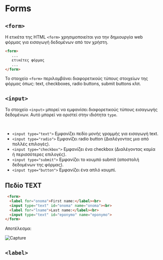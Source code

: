 # Forms

## `<form>`
Η ετικέτα της HTML `<form>` χρησιμοποιείται για την δημιουργία web φόρμας για εισαγωγή δεδομένων από τον χρήστη.


```html
<form>
   ...
   ετικέτες φόρμας
   ...
</form>
```

Το στοιχείο `<form>` περιλαμβάνει διαφορετικούς τύπους στοιχείων της φόρμας όπως: text, checkboxes, radio buttons, submit buttons κλπ.

## `<input>`

Το στοιχείο `<input>` μπορεί να εμφανίσει διαφορετικούς τύπους εισαγωγής δεδομένων. Αυτό μπορεί να οριστεί στην ιδιότητα `type`.

<br>

* `<input type="text">` Εμφανίζει πεδίο μονής γραμμής για εισαγωγή text.
* `<input type="radio">` Εμφανίζει radio button (Διαλέγοντας μια από πολλές επιλογές).
* `<input type="checkbox">` Εμφανίζει ένα checkbox (Διαλέγοντας καμία ή περισσότερες επιλογές).
* `<input type="submit">` Εμφανίζει το κουμπό submit (αποστολή δεδομένων της φόρμας).
* `<input type="button">` Εμφανίζει ένα απλό κουμπί. 


## Πεδίο TEXT

```html
 <form>
  <label for="onoma">First name:</label><br>
  <input type="text" id="onoma" name="onoma"><br>
  <label for="lname">Last name:</label><br>
  <input type="text" id="eponymo" name="eponymo">
</form> 
```

Αποτέλεσμα:

![Capture](https://user-images.githubusercontent.com/774348/113685700-2d757080-96cf-11eb-9183-61d0f411dd6a.PNG)

## `<label>`
